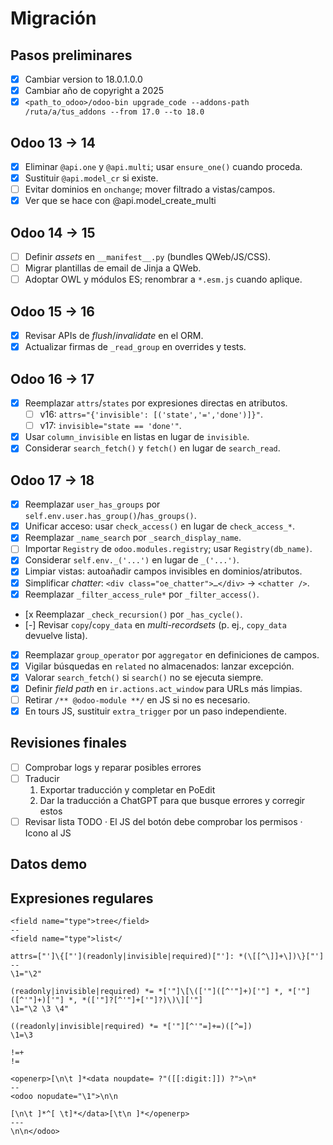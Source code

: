 # Migración

## Pasos preliminares

- [x] Cambiar version to 18.0.1.0.0
- [x] Cambiar año de copyright a 2025
- [x] ``<path_to_odoo>/odoo-bin upgrade_code --addons-path /ruta/a/tus_addons --from 17.0 --to 18.0``
 
## Odoo 13 → 14

- [x] Eliminar `@api.one` y `@api.multi`; usar `ensure_one()` cuando proceda.
- [x] Sustituir `@api.model_cr` si existe.
- [ ] Evitar dominios en `onchange`; mover filtrado a vistas/campos.
- [x] Ver que se hace con @api.model_create_multi

## Odoo 14 → 15

- [ ] Definir *assets* en `__manifest__.py` (bundles QWeb/JS/CSS).
- [ ] Migrar plantillas de email de Jinja a QWeb.
- [ ] Adoptar OWL y módulos ES; renombrar a `*.esm.js` cuando aplique.

## Odoo 15 → 16

- [x] Revisar APIs de *flush*/*invalidate* en el ORM.
- [x] Actualizar firmas de `_read_group` en overrides y tests.

## Odoo 16 → 17

- [x] Reemplazar `attrs`/`states` por expresiones directas en atributos.
  - [ ] v16: `attrs="{'invisible': [('state','=','done')]}"`.
  - [ ] v17: `invisible="state == 'done'"`.
- [x] Usar `column_invisible` en listas en lugar de `invisible`.
- [x] Considerar `search_fetch()` y `fetch()` en lugar de `search_read`.

## Odoo 17 → 18

- [x] Reemplazar `user_has_groups` por `self.env.user.has_group()`/`has_groups()`.
- [x] Unificar acceso: usar `check_access()` en lugar de `check_access_*`.
- [x] Reemplazar `_name_search` por `_search_display_name`.
- [ ] Importar `Registry` de `odoo.modules.registry`; usar `Registry(db_name)`.
- [x] Considerar `self.env._('...')` en lugar de `_('...')`.
- [x] Limpiar vistas: autoañadir campos invisibles en dominios/atributos.
- [x] Simplificar *chatter*: `<div class="oe_chatter">…</div>` → `<chatter />`.
- [x] Reemplazar `_filter_access_rule*` por `_filter_access()`.
- [x Reemplazar `_check_recursion()` por `_has_cycle()`.
- [-] Revisar `copy`/`copy_data` en *multi-recordsets*
  (p. ej., `copy_data` devuelve lista).
- [x] Reemplazar `group_operator` por `aggregator` en definiciones de campos.
- [x] Vigilar búsquedas en `related` no almacenados: lanzar excepción.
- [x] Valorar `search_fetch()` si `search()` no se ejecuta siempre.
- [x] Definir *field path* en `ir.actions.act_window` para URLs más limpias.
- [ ] Retirar `/** @odoo-module **/` en JS si no es necesario.
- [x] En tours JS, sustituir `extra_trigger` por un paso independiente.

## Revisiones finales
- [ ] Comprobar logs y reparar posibles errores
- [ ] Traducir
    1. Exportar traducción y completar en PoEdit
    2. Dar la traducción a ChatGPT para que busque errores y corregir estos   
- [ ] Revisar lista TODO 
       · El JS del botón debe comprobar los permisos
       · Icono al JS

## Datos demo


## Expresiones regulares

```
<field name="type">tree</field>
--
<field name="type">list</
```

```
attrs=["']\{["'](readonly|invisible|required)["']: *(\[[^\]]+\])\}["']
--
\1="\2"
```

```
(readonly|invisible|required) *= *['"]\[\(['"]([^'"]+)['"] *, *['"]([^'"]+)['"] *, *(['"]?[^'"]+['"]?)\)\]['"]
\1="\2 \3 \4"
```

```
((readonly|invisible|required) *= *['"][^'"=]+=)([^=])
\1=\3
```

```
!=+
!=
```

```
<openerp>[\n\t ]*<data noupdate= ?"([[:digit:]]) ?">\n*
--
<odoo nopudate="\1">\n\n
```

```
[\n\t ]*^[ \t]*</data>[\t\n ]*</openerp>
---
\n\n</odoo>
```

